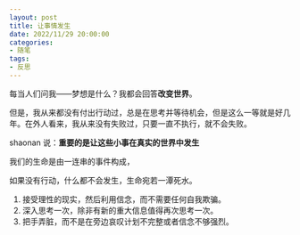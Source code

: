 ```yaml
---
layout: post
title: 让事情发生
date: 2022/11/29 20:00:00
categories:
- 随笔
tags:
- 反思
---
```


每当人们问我——梦想是什么？我都会回答**改变世界**。

但是，我从来都没有付出行动过，总是在思考并等待机会，但是这么一等就是好几年。在外人看来，我从来没有失败过，只要一直不执行，就不会失败。

shaonan 说：**重要的是让这些小事在真实的世界中发生**

我们的生命是由一连串的事件构成，

如果没有行动，什么都不会发生，生命宛若一潭死水。



1. 接受理性的现实，然后利用信念，而不需要任何自我欺骗。
2. 深入思考一次，除非有新的重大信息值得再次思考一次。
3. 把手弄脏，而不是在旁边哀叹计划不完整或者信念不够强烈。